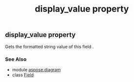 ﻿---
title: display_value property
second_title: Aspose.Diagram for Python via .NET API References
description: 
type: docs
weight: 50
url: /python-net/aspose.diagram/field/display_value/
is_root: false
---

## display_value property


Gets the formatted string value of this field .

### See Also
* module [aspose.diagram](../../)
* class [Field](/diagram/python-net/aspose.diagram/field)
